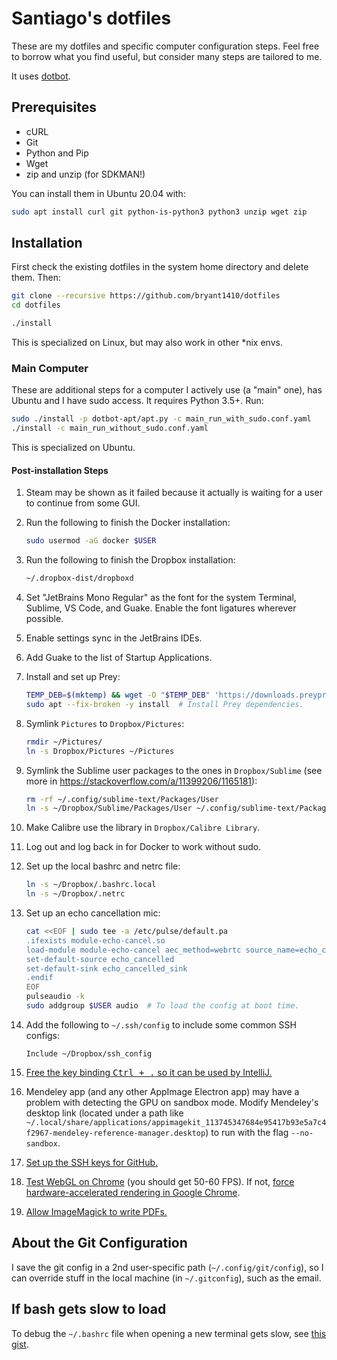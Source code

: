 # Santiago's dotfiles

These are my dotfiles and specific computer configuration steps. Feel free to borrow what you find useful, but consider many steps are tailored to me.

It uses [dotbot](https://github.com/anishathalye/dotbot).

## Prerequisites

* cURL
* Git
* Python and Pip
* Wget
* zip and unzip (for SDKMAN!)

You can install them in Ubuntu 20.04 with:

```bash
sudo apt install curl git python-is-python3 python3 unzip wget zip
```

## Installation

First check the existing dotfiles in the system home directory and delete them. Then:

```bash
git clone --recursive https://github.com/bryant1410/dotfiles
cd dotfiles

./install
```

This is specialized on Linux, but may also work in other \*nix envs.

### Main Computer

These are additional steps for a computer I actively use (a "main" one), has Ubuntu and I have sudo access. It requires Python 3.5+. Run:

```bash
sudo ./install -p dotbot-apt/apt.py -c main_run_with_sudo.conf.yaml
./install -c main_run_without_sudo.conf.yaml
```

This is specialized on Ubuntu.

#### Post-installation Steps

1. Steam may be shown as it failed because it actually is waiting for a user to continue from some GUI.

2. Run the following to finish the Docker installation:

    ```bash
    sudo usermod -aG docker $USER
    ```

3. Run the following to finish the Dropbox installation:

    ```bash
    ~/.dropbox-dist/dropboxd
    ```

4. Set "JetBrains Mono Regular" as the font for the system Terminal, Sublime, VS Code, and Guake. Enable the font ligatures wherever possible.

5. Enable settings sync in the JetBrains IDEs.

6. Add Guake to the list of Startup Applications.

7. Install and set up Prey:

    ```bash
    TEMP_DEB=$(mktemp) && wget -O "$TEMP_DEB" 'https://downloads.preyproject.com/prey-client-releases/node-client/1.9.9/prey_1.9.9_amd64.deb' && sudo dpkg --skip-same-version -i "$TEMP_DEB" && rm -f "$TEMP_DEB"
    sudo apt --fix-broken -y install  # Install Prey dependencies.
    ```

8. Symlink `Pictures` to `Dropbox/Pictures`:

    ```bash
    rmdir ~/Pictures/
    ln -s Dropbox/Pictures ~/Pictures
    ```

9. Symlink the Sublime user packages to the ones in `Dropbox/Sublime` (see more in https://stackoverflow.com/a/11399206/1165181):

    ```bash
    rm -rf ~/.config/sublime-text/Packages/User
    ln -s ~/Dropbox/Sublime/Packages/User ~/.config/sublime-text/Packages/User
    ```

10. Make Calibre use the library in `Dropbox/Calibre Library`.

11. Log out and log back in for Docker to work without sudo.

12. Set up the local bashrc and netrc file:

    ```bash
    ln -s ~/Dropbox/.bashrc.local
    ln -s ~/Dropbox/.netrc
    ```

13. Set up an echo cancellation mic:

    ```bash
    cat <<EOF | sudo tee -a /etc/pulse/default.pa
    .ifexists module-echo-cancel.so
    load-module module-echo-cancel aec_method=webrtc source_name=echo_cancelled source_properties=device.description=EchoCancelled sink_name=echo_cancelled_sink
    set-default-source echo_cancelled
    set-default-sink echo_cancelled_sink
    .endif
    EOF
    pulseaudio -k
    sudo addgroup $USER audio  # To load the config at boot time.
    ```

14. Add the following to `~/.ssh/config` to include some common SSH configs:

    ```ssh-config
    Include ~/Dropbox/ssh_config
    ```

15. [Free the key binding <kbd>Ctrl + .</kbd> so it can be used by IntelliJ.](https://askubuntu.com/a/1404462/342057)

16. Mendeley app (and any other AppImage Electron app) may have a problem with detecting the GPU on sandbox mode. Modify Mendeley's desktop link (located under a path like `~/.local/share/applications/appimagekit_113745347684e95417b93e5a7c4f2967-mendeley-reference-manager.desktop`) to run with the flag `--no-sandbox`.

17. [Set up the SSH keys for GitHub.](https://docs.github.com/en/authentication/connecting-to-github-with-ssh)

18. [Test WebGL on Chrome](https://webglsamples.org/aquarium/aquarium.html) (you should get 50-60 FPS). If not, [force hardware-accelerated rendering in Google Chrome](https://askubuntu.com/questions/299345/how-to-enable-webgl-in-chrome-on-ubuntu).

19. [Allow ImageMagick to write PDFs.](https://stackoverflow.com/a/53180170/1165181)

## About the Git Configuration

I save the git config in a 2nd user-specific path (`~/.config/git/config`), so I can override stuff in the local machine (in `~/.gitconfig`), such as the email. 

## If bash gets slow to load

To debug the `~/.bashrc` file when opening a new terminal gets slow, see [this gist](https://gist.github.com/bryant1410/fa9c595c599afa763f055ee72b2f7944).
